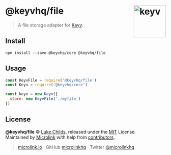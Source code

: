 # @keyvhq/file [<img width="100" align="right" src="https://keyvhq.js.org/media/logo-sunset.svg" alt="keyv">](https://github.com/microlinkhq/keyv/packages/file)

> A file storage adapter for [Keyv](https://github.com/microlinkhq/keyv).

## Install

```shell
npm install --save @keyvhq/core @keyvhq/file
```

## Usage

```js
const KeyvFile = require('@keyvhq/file')
const Keyv = require('@keyvhq/core')

const keyv = new Keyv({
  store: new KeyvFile('./myfile')
})
```

## License

**@keyvhq/file** © [Luke Childs](https://lukechilds.co), released under the [MIT](https://github.com/microlinkhq/keyvhq/blob/master/LICENSE.md) License.<br/>
Maintained by [Microlink](https://microlink.io) with help from [contributors](https://github.com/microlinkhq/keyvhq/contributors).

> [microlink.io](https://microlink.io) · GitHub [microlinkhq](https://github.com/microlinkhq) · Twitter [@microlinkhq](https://twitter.com/microlinkhq)

